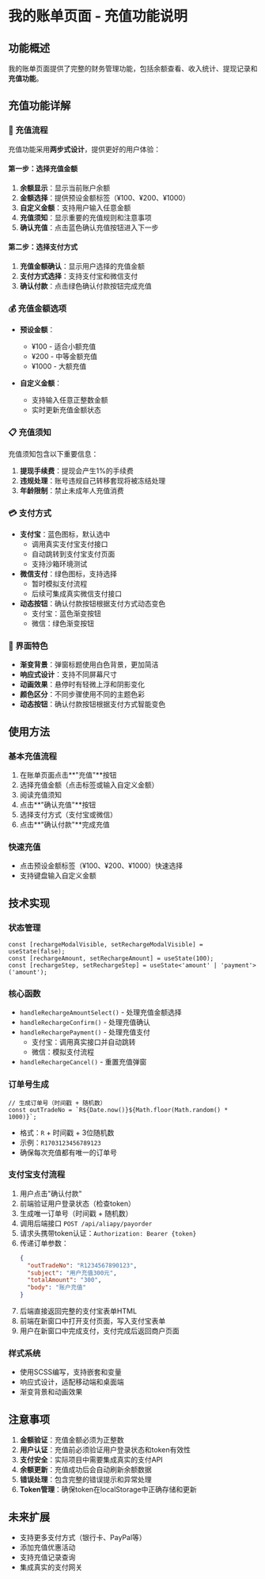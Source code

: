 # 我的账单页面 - 充值功能说明

## 功能概述

我的账单页面提供了完整的财务管理功能，包括余额查看、收入统计、提现记录和**充值功能**。

## 充值功能详解

### 🎯 充值流程

充值功能采用**两步式设计**，提供更好的用户体验：

#### 第一步：选择充值金额
1. **余额显示**：显示当前账户余额
2. **金额选择**：提供预设金额标签（¥100、¥200、¥1000）
3. **自定义金额**：支持用户输入任意金额
4. **充值须知**：显示重要的充值规则和注意事项
5. **确认充值**：点击蓝色确认充值按钮进入下一步

#### 第二步：选择支付方式
1. **充值金额确认**：显示用户选择的充值金额
2. **支付方式选择**：支持支付宝和微信支付
3. **确认付款**：点击绿色确认付款按钮完成充值

### 💰 充值金额选项

- **预设金额**：
  - ¥100 - 适合小额充值
  - ¥200 - 中等金额充值
  - ¥1000 - 大额充值

- **自定义金额**：
  - 支持输入任意正整数金额
  - 实时更新充值金额状态

### 📋 充值须知

充值须知包含以下重要信息：

1. **提现手续费**：提现会产生1%的手续费
2. **违规处理**：账号违规自己转移套现将被冻结处理
3. **年龄限制**：禁止未成年人充值消费

### 💳 支付方式

- **支付宝**：蓝色图标，默认选中
  - 调用真实支付宝支付接口
  - 自动跳转到支付宝支付页面
  - 支持沙箱环境测试
- **微信支付**：绿色图标，支持选择
  - 暂时模拟支付流程
  - 后续可集成真实微信支付接口
- **动态按钮**：确认付款按钮根据支付方式动态变色
  - 支付宝：蓝色渐变按钮
  - 微信：绿色渐变按钮

### 🎨 界面特色

- **渐变背景**：弹窗标题使用白色背景，更加简洁
- **响应式设计**：支持不同屏幕尺寸
- **动画效果**：悬停时有轻微上浮和阴影变化
- **颜色区分**：不同步骤使用不同的主题色彩
- **动态按钮**：确认付款按钮根据支付方式智能变色

## 使用方法

### 基本充值流程

1. 在账单页面点击**"充值"**按钮
2. 选择充值金额（点击标签或输入自定义金额）
3. 阅读充值须知
4. 点击**"确认充值"**按钮
5. 选择支付方式（支付宝或微信）
6. 点击**"确认付款"**完成充值

### 快速充值

- 点击预设金额标签（¥100、¥200、¥1000）快速选择
- 支持键盘输入自定义金额

## 技术实现

### 状态管理

```tsx
const [rechargeModalVisible, setRechargeModalVisible] = useState(false);
const [rechargeAmount, setRechargeAmount] = useState(100);
const [rechargeStep, setRechargeStep] = useState<'amount' | 'payment'>('amount');
```

### 核心函数

- `handleRechargeAmountSelect()` - 处理充值金额选择
- `handleRechargeConfirm()` - 处理充值确认
- `handleRechargePayment()` - 处理充值支付
  - 支付宝：调用真实接口并自动跳转
  - 微信：模拟支付流程
- `handleRechargeCancel()` - 重置充值弹窗

### 订单号生成

```tsx
// 生成订单号（时间戳 + 随机数）
const outTradeNo = `R${Date.now()}${Math.floor(Math.random() * 1000)}`;
```

- 格式：`R` + 时间戳 + 3位随机数
- 示例：`R1703123456789123`
- 确保每次充值都有唯一的订单号

### 支付宝支付流程

1. 用户点击"确认付款"
2. 前端验证用户登录状态（检查token）
3. 生成唯一订单号（时间戳 + 随机数）
4. 调用后端接口 `POST /api/aliapy/payorder`
5. 请求头携带token认证：`Authorization: Bearer {token}`
6. 传递订单参数：
   ```json
   {
     "outTradeNo": "R1234567890123",
     "subject": "用户充值300元",
     "totalAmount": "300",
     "body": "账户充值"
   }
   ```
7. 后端直接返回完整的支付宝表单HTML
8. 前端在新窗口中打开支付页面，写入支付宝表单
9. 用户在新窗口中完成支付，支付完成后返回商户页面

### 样式系统

- 使用SCSS编写，支持嵌套和变量
- 响应式设计，适配移动端和桌面端
- 渐变背景和动画效果

## 注意事项

1. **金额验证**：充值金额必须为正整数
2. **用户认证**：充值前必须验证用户登录状态和token有效性
3. **支付安全**：实际项目中需要集成真实的支付API
4. **余额更新**：充值成功后会自动刷新余额数据
5. **错误处理**：包含完整的错误提示和异常处理
6. **Token管理**：确保token在localStorage中正确存储和更新

## 未来扩展

- 支持更多支付方式（银行卡、PayPal等）
- 添加充值优惠活动
- 支持充值记录查询
- 集成真实的支付网关
